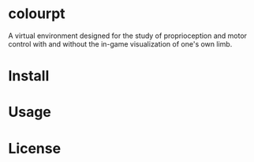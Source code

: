 # colourpt
A virtual environment designed for the study of proprioception and motor control with and without the in-game visualization of one's own limb. 
# Install
# Usage
# License
